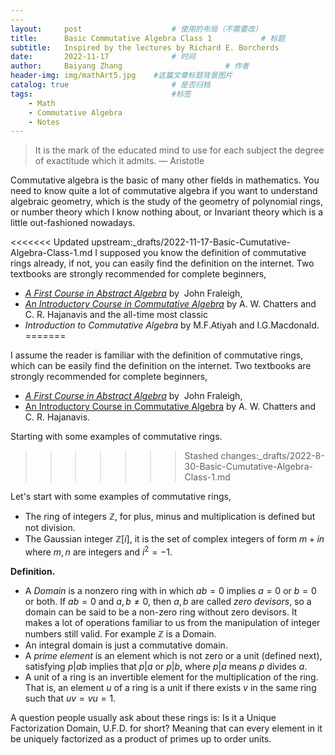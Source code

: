 ```yaml
---
---
layout:     post   				    # 使用的布局（不需要改）
title:      Basic Commutative Algebra Class 1			# 标题 
subtitle:   Inspired by the lectures by Richard E. Borcherds
date:       2022-11-17 				# 时间
author:     Baiyang Zhang 						# 作者
header-img: img/mathArt5.jpg 	#这篇文章标题背景图片
catalog: true 						# 是否归档
tags:								#标签
    - Math
    - Commutative Algebra
    - Notes
---
```


>It is the mark of the educated mind to use for each subject the degree of exactitude which it admits.
>— Aristotle


Commutative algebra is the basic of many other fields in mathematics. You need to know quite a lot of commutative algebra if you want to understand algebraic geometry, which is the study of the geometry of polynomial rings, or number theory which I know nothing about, or Invariant theory which is a little out-fashioned nowadays.

<<<<<<< Updated upstream:_drafts/2022-11-17-Basic-Cumutative-Algebra-Class-1.md
I supposed you know the definition of commutative rings already, if not, you can easily find the definition on the internet. Two textbooks are strongly recommended for complete beginners,
- [*A First Course in Abstract Algebra*](https://www.amazon.com/First-Course-Abstract-Algebra-7th/dp/0201763907) by  John Fraleigh,
- [*An Introductory Course in Commutative Algebra*](https://www.amazon.com/Introductory-Commutative-Algebra-Science-Publications/dp/0198501447/ref=sr_1_1?crid=GZ3K9KD5JH2I&keywords=an+introductory+course+in+commutative+algebra&qid=1661817436&s=books&sprefix=an+introductory+course+in+commutative+algeb%2Cstripbooks%2C446&sr=1-1) by A. W. Chatters and C. R. Hajanavis
and the all-time most classic 
-  *Introduction to Commutative Algebra* by M.F.Atiyah and I.G.Macdonald.
=======

I assume the reader is familiar with the definition of commutative rings, which can be easily find the definition on the internet. Two textbooks are strongly recommended for complete beginners,
- [*A First Course in Abstract Algebra*](https://www.amazon.com/First-Course-Abstract-Algebra-7th/dp/0201763907) by  John Fraleigh,
- [An Introductory Course in Commutative Algebra](https://www.amazon.com/Introductory-Commutative-Algebra-Science-Publications/dp/0198501447/ref=sr_1_1?crid=GZ3K9KD5JH2I&keywords=an+introductory+course+in+commutative+algebra&qid=1661817436&s=books&sprefix=an+introductory+course+in+commutative+algeb%2Cstripbooks%2C446&sr=1-1) by A. W. Chatters and C. R. Hajanavis.

Starting with some examples of commutative rings. 
>>>>>>> Stashed changes:_drafts/2022-8-30-Basic-Cumutative-Algebra-Class-1.md

Let's start with some examples of commutative rings,
- The ring of integers $\mathbb{Z}$, for plus, minus and multiplication is defined but not division.
- The Gaussian integer $\mathbb{Z}[i]$, it is the set of complex integers of form $m + i n$ where $m,n$ are integers and $i^{2}=-1$.



**Definition.** 
- A *Domain* is a nonzero ring with in which $ab = 0$ implies $a=0$ or $b=0$ or both. If $ab=0$ and $a,b\neq 0$, then $a,b$ are called *zero devisors*, so a domain can be said to be a non-zero ring without zero devisors. It makes a lot of operations familiar to us from the manipulation of integer numbers still valid. For example $\mathbb{Z}$ is a Domain. 
- An integral domain is just a commutative domain.
- A *prime element* is an element which is not zero or a unit (defined next), satisfying $p | ab$ implies that $p | a$ or $p|b$, where $p|a$ means $p$ divides $a$.
- A unit of a ring is an invertible element for the multiplication of the ring. That is, an element $u$ of a ring is a unit if there exists $v$ in the same ring such that $uv = vu =1$.

A question people usually ask about these rings is: Is it a Unique Factorization Domain, U.F.D. for short? Meaning that can every element in it be uniquely factorized as a product of primes up to order units. 
